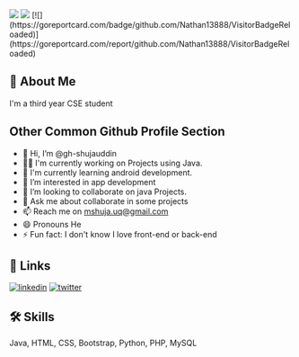<img src="https://capsule-render.vercel.app/api?type=waving&color=gradient&customColorList=0,2,2,5,30&&height=300&section=header&text=Hey,%20I'm%20Shujauddin%20Qadri!%20👋&animation=fadeIn&fontSize=50&desc=Learning%20Android%20Developer&fontAlignY=40" />
<img src="https://visitor-badge-reloaded.herokuapp.com/badge?page_id=gh-shujauddin&text=Profile+Visits" />
[![](https://goreportcard.com/badge/github.com/Nathan13888/VisitorBadgeReloaded)](https://goreportcard.com/report/github.com/Nathan13888/VisitorBadgeReloaded)

## 🚀 About Me
I'm a third year CSE student


## Other Common Github Profile Section
- 👋 Hi, I’m @gh-shujauddin
- 👩‍💻 I'm currently working on Projects using Java.
- 🧠 I'm currently learning android development.
- 👀 I’m interested in app development
- 💞️ I’m looking to collaborate on java Projects.
- 💬 Ask me about collaborate in some projects
- 📫 Reach me on mshuja.uq@gmail.com
- 😄 Pronouns He
- ⚡️ Fun fact: I don't know I love front-end or back-end 


## 🔗 Links
[![linkedin](https://img.shields.io/badge/linkedin-0A66C2?style=for-the-badge&logo=linkedin&logoColor=white)](https://www.linkedin.com/in/shqadri)
[![twitter](https://img.shields.io/badge/twitter-1DA1F2?style=for-the-badge&logo=twitter&logoColor=white)](https://twitter.com/sh__qadri)


## 🛠 Skills
Java, HTML, CSS, Bootstrap, Python, PHP, MySQL


<!---
gh-shujauddin/gh-shujauddin is a ✨ special ✨ repository because its `README.md` (this file) appears on your GitHub profile.
You can click the Preview link to take a look at your changes.
--->
